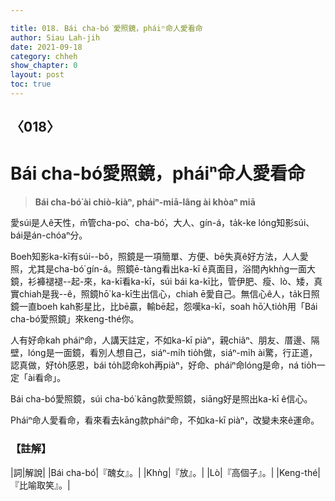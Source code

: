 ```yaml
---

title: 018. Bái cha-bó͘愛照鏡，pháiⁿ命人愛看命
author: Siau Lah-jih
date: 2021-09-18
category: chheh
show_chapter: 0
layout: post
toc: true
---
```

  
## 〈018〉
# Bái cha-bó͘愛照鏡，pháiⁿ命人愛看命
>**Bái cha-bó͘ ài chiò-kiàⁿ, pháiⁿ-miā-lâng ài khòaⁿ miā**
 
愛súi是人ê天性，m̄管cha-po͘、cha-bó͘，大人、gín-á，ta̍k-ke lóng知影súi、bái是án-chóaⁿ分。

Boeh知影ka-kī有súi--bô，照鏡是一項簡單、方便、bē失真ê好方法，人人愛照，尤其是cha-bó͘ gín-á。照鏡ē-tàng看出ka-kī ê真面目，浴間內khǹg一面大鏡，衫褲褪褪--起-來，ka-kī看ka-kī，súi bái ka-kī比，管伊肥、瘦、lò、矮，真實chiah是我--ê，照鏡hō͘ ka-kī生出信心，chiah ē愛自己。無信心ê人，ta̍k日照鏡一直boeh kah影星比，比bē贏，輸bē起，怨嘆ka-kī，soah hō͘人tio̍h用「Bái cha-bó͘愛照鏡」來keng-thé你。

人有好命kah pháiⁿ命，人講天註定，不如ka-kī piàⁿ，親chiâⁿ、朋友、厝邊、隔壁，lóng是一面鏡，看別人想自己，siáⁿ-mi̍h tio̍h做，siáⁿ-mi̍h ài驚，行正道，認真做，好to̍h感恩，bái to̍h認命koh再piàⁿ，好命、pháiⁿ命lóng是命，ná tio̍h一定「ài看命」。

Bái cha-bó͘愛照鏡，súi cha-bó͘ kāng款愛照鏡，siāng好是照出ka-kī ê信心。

Pháiⁿ命人愛看命，看來看去kāng款pháiⁿ命，不如ka-kī piàⁿ，改變未來ê運命。



### 【註解】

|詞|解說|
|Bái cha-bó͘|『醜女』。|
|Khǹg|『放』。|
|Lò|『高個子』。|
|Keng-thé|『比喻取笑』。|

